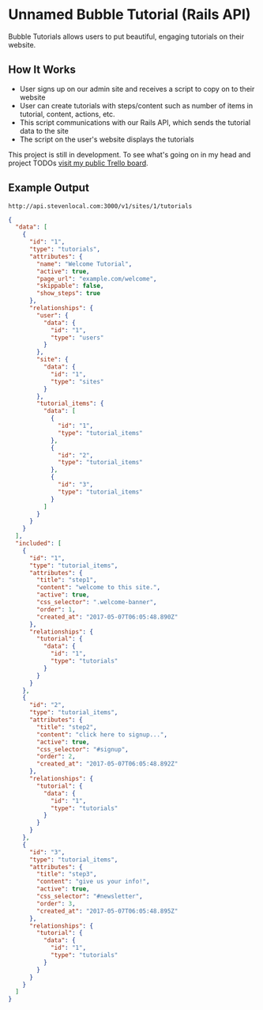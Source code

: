 # Unnamed Bubble Tutorial (Rails API)

Bubble Tutorials allows users to put beautiful, engaging tutorials on their website.

## How It Works

- User signs up on our admin site and receives a script to copy on to their website
- User can create tutorials with steps/content such as number of items in tutorial, content, actions, etc.
- This script communications with our Rails API, which sends the tutorial data to the site
- The script on the user's website displays the tutorials

This project is still in development. To see what's going on in my head and project TODOs  [visit my public Trello board](https://trello.com/b/oflmtBIf/bubble-tutorial).

## Example Output

`http://api.stevenlocal.com:3000/v1/sites/1/tutorials`

```json
{
  "data": [
    {
      "id": "1",
      "type": "tutorials",
      "attributes": {
        "name": "Welcome Tutorial",
        "active": true,
        "page_url": "example.com/welcome",
        "skippable": false,
        "show_steps": true
      },
      "relationships": {
        "user": {
          "data": {
            "id": "1",
            "type": "users"
          }
        },
        "site": {
          "data": {
            "id": "1",
            "type": "sites"
          }
        },
        "tutorial_items": {
          "data": [
            {
              "id": "1",
              "type": "tutorial_items"
            },
            {
              "id": "2",
              "type": "tutorial_items"
            },
            {
              "id": "3",
              "type": "tutorial_items"
            }
          ]
        }
      }
    }
  ],
  "included": [
    {
      "id": "1",
      "type": "tutorial_items",
      "attributes": {
        "title": "step1",
        "content": "welcome to this site.",
        "active": true,
        "css_selector": ".welcome-banner",
        "order": 1,
        "created_at": "2017-05-07T06:05:48.890Z"
      },
      "relationships": {
        "tutorial": {
          "data": {
            "id": "1",
            "type": "tutorials"
          }
        }
      }
    },
    {
      "id": "2",
      "type": "tutorial_items",
      "attributes": {
        "title": "step2",
        "content": "click here to signup...",
        "active": true,
        "css_selector": "#signup",
        "order": 2,
        "created_at": "2017-05-07T06:05:48.892Z"
      },
      "relationships": {
        "tutorial": {
          "data": {
            "id": "1",
            "type": "tutorials"
          }
        }
      }
    },
    {
      "id": "3",
      "type": "tutorial_items",
      "attributes": {
        "title": "step3",
        "content": "give us your info!",
        "active": true,
        "css_selector": "#newsletter",
        "order": 3,
        "created_at": "2017-05-07T06:05:48.895Z"
      },
      "relationships": {
        "tutorial": {
          "data": {
            "id": "1",
            "type": "tutorials"
          }
        }
      }
    }
  ]
}
```